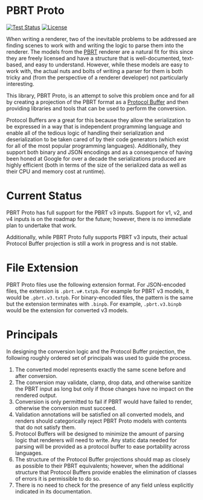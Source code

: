 # PBRT Proto

[![Test Status](https://github.com/BradleyMarie/pbrt_proto/actions/workflows/tests.yml/badge.svg?branch=main)](https://github.com/BradleyMarie/pbrt_proto/actions/workflows/tests.yml)
[![License](https://img.shields.io/badge/License-MPL--2.0-blue.svg)](https://github.com/BradleyMarie/libfbsdf/master/LICENSE)

When writing a renderer, two of the inevitable problems to be addressed are
finding scenes to work with and writing the logic to parse them into the
renderer. The models from the [PBRT](https://www.pbrt.org/) renderer are a
natural fit for this since they are freely licensed and have a structure that is
well-documented, text-based, and easy to understand. However, while these models
are easy to work with, the actual nuts and bolts of writing a parser for them is
both tricky and (from the perspective of a renderer developer) not particularly
interesting.

This library, PBRT Proto, is an attempt to solve this problem once and for all
by creating a projection of the PBRT format as a
[Protocol Buffer](https://protobuf.dev/) and then providing libraries and tools
that can be used to perform the conversion.

Protocol Buffers are a great for this because they allow the serialization to be
expressed in a way that is independent programming language and enable all of
the tedious logic of handling their serialization and deserialization to be
taken cared of by their code generators (which exist for all of the most
popular programming languages). Additionally, they support both binary and JSON
encodings and as a consequence of having been honed at Google for over a decade
the serializations produced are highly efficient (both in terms of the size of
the serialized data as well as their CPU and memory cost at runtime).

# Current Status

PBRT Proto has full support for the PBRT v3 inputs. Support for v1, v2, and v4
inputs is on the roadmap for the future; however, there is no immediate plan to
undertake that work.

Additionally, while PBRT Proto fully supports PBRT v3 inputs, their actual
Protocol Buffer projection is still a work in progress and is not stable.

# File Extension

PBRT Proto files use the following extension format. For JSON-encoded files, the
extension is `.pbrt.v#.txtpb`. For example for PBRT v3 models, it would be
`.pbrt.v3.txtpb`. For binary-encoded files, the pattern is the same but the
extension terminates with `.binpb`. For example, `.pbrt.v3.binpb` would be the
extension for converted v3 models.

# Principals

In designing the conversion logic and the Protocol Buffer projection, the
following roughly ordered set of principals was used to guide the process.

1) The converted model represents exactly the same scene before and after
   conversion.
2) The conversion may validate, clamp, drop data, and otherwise sanitize the
   PBRT input as long but only if those changes have no impact on the rendered
   output.
3) Conversion is only permitted to fail if PBRT would have failed to render,
   otherwise the conversion must succeed.
4) Validation annotations will be satisfied on all converted models, and renders
   should categorically reject PBRT Proto models with contents that do not
   satisfy them.
5) Protocol Buffers will be designed to minimize the amount of parsing logic
   that renderers will need to write. Any static data needed for parsing will
   be provided as a protocol buffer to ease portability across languages.
6) The structure of the Protocol Buffer projections should map as closely as
   possible to their PBRT equivalents; however, when the additional structure
   that Protocol Buffers provide enables the elimination of classes of errors it
   is permissible to do so.
7) There is no need to check for the presence of any field unless explicitly
   indicated in its documentation.
